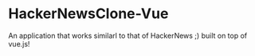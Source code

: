 # HackerNewsClone-Vue
An application that works similarl to that of HackerNews ;) built on top of vue.js!
